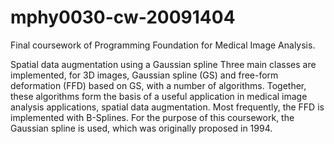 # mphy0030-cw-20091404
Final coursework of Programming Foundation for Medical Image Analysis.

Spatial data augmentation using a Gaussian spline 
Three main classes are implemented, for 3D images, Gaussian spline (GS) and free-form deformation (FFD) based on GS, with a number of algorithms. Together, these algorithms form the basis of a useful application in medical image analysis applications, spatial data augmentation. Most frequently, the FFD is implemented with B-Splines. For the purpose of this coursework, the Gaussian spline is used, which was originally proposed in 1994.
